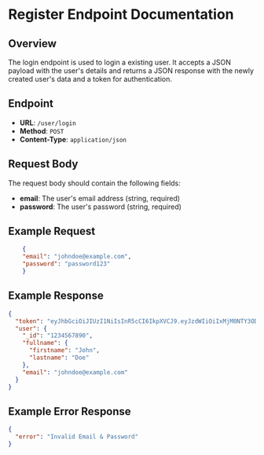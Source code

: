 # Register Endpoint Documentation

## Overview

The login endpoint is used to login a existing user. It accepts a JSON payload with the user's details and returns a JSON response with the newly created user's data and a token for authentication.

## Endpoint

* **URL**: `/user/login`
* **Method**: `POST`
* **Content-Type**: `application/json`

## Request Body

The request body should contain the following fields:

* **email**: The user's email address (string, required)
* **password**: The user's password (string, required)

## Example Request

```json
    {
    "email": "johndoe@example.com",
    "password": "password123"
    }
```

## Example Response

```json
{
  "token": "eyJhbGciOiJIUzI1NiIsInR5cCI6IkpXVCJ9.eyJzdWIiOiIxMjM0NTY3ODkwIiwibmFtZSI6IkpvaGFuIjoiMjMwfQ.SflKxwRJSMeKKF2QT4fwpMeJf36POk6yJV_adQssw5c",
  "user": {
    "_id": "1234567890",
    "fullname": {
      "firstname": "John",
      "lastname": "Doe"
    },
    "email": "johndoe@example.com"
  }
}
```

## Example Error Response

```json
{
  "error": "Invalid Email & Password"
}